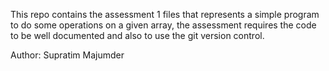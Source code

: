 This repo contains the assessment 1 files that represents a simple program to do some operations on a given array, the assessment requires the code to be well documented and also to use the git version control.

Author: Supratim Majumder
